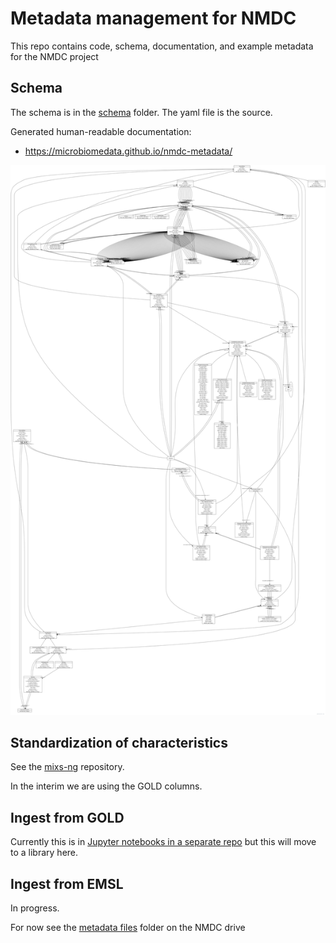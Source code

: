 # Metadata management for NMDC

This repo contains code, schema, documentation, and example metadata for the NMDC project

## Schema

The schema is in the [schema](https://github.com/microbiomedata/nmdc-metadata/tree/master/schema) folder. The yaml file is the source.

Generated human-readable documentation:

 * https://microbiomedata.github.io/nmdc-metadata/
 
 ![img](https://raw.githubusercontent.com/microbiomedata/nmdc-metadata/master/schema/nmdc_schema_uml.png)

## Standardization of characteristics

See the [mixs-ng](https://github.com/GenomicsStandardsConsortium/mixs-ng) repository.

In the interim we are using the GOLD columns.

## Ingest from GOLD

Currently this is in [Jupyter notebooks in a separate repo](https://github.com/microbiomedata/GOLD-ontology-translation/tree/master/notebooks) but this will move to a library here.

## Ingest from EMSL

In progress.

For now see the [metadata files](https://drive.google.com/drive/u/1/folders/1frzGlz8EB8inpVokNTSwD6Ia94eVUlsZ) folder on the NMDC drive

